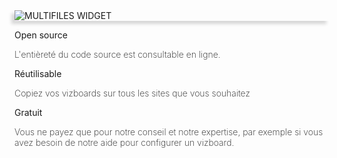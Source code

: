 <div 
  class="tile is-ancestor is--fullheight mt-5"
  style="">
  <div class="tile is-vertical is-8">
    <div class="tile is-parent">
      <article
        class="tile is-child notification has-background-white-ter px-2 py-2"
        style="box-shadow: -5px 5px 5px #D7D7D7">
        <!-- <div 
          class="content is-hidden-mobile"
          style="
            width: 900px;
            height: 100%;
            background-image: url('https://raw.githubusercontent.com/multi-coop/vizboard-website-content/main/images/screenshots/multifiles-preview-02.png');
            background-size: cover;
            background-repeat: no-repeat;
            background-position: 100% 0%;">
        </div> -->
        <img
          class=" "
          src="https://raw.githubusercontent.com/multi-coop/vizboard-website-content/main/images/screenshots/multifiles-preview-02.png"
          alt="MULTIFILES WIDGET"/>
      </article>
    </div>
  </div>
  <div class="tile is-vertical is-4">
    <div class="tile is-parent">
      <article class="tile is-child notification is-white">
        <p class="title mt-1">
          Open source
        </p>
        <p
          class="subtitle mb-4"
          style="font-weight: 250;">
          L'entièreté du code source est consultable en ligne.
        </p>
        <p class="title mt-1">
          Réutilisable
        </p>
        <p
          class="subtitle mb-4"
          style="font-weight: 250;">
          Copiez vos vizboards sur tous les sites que vous souhaitez
        </p>
        <p class="title mt-1">
          Gratuit
        </p>
        <p
          class="subtitle mb-4"
          style="font-weight: 250;">
          Vous ne payez que pour notre conseil et notre expertise, par exemple si vous avez besoin de notre aide pour configurer un vizboard.
        </p>
      </article>
    </div>
  </div>
</div>
